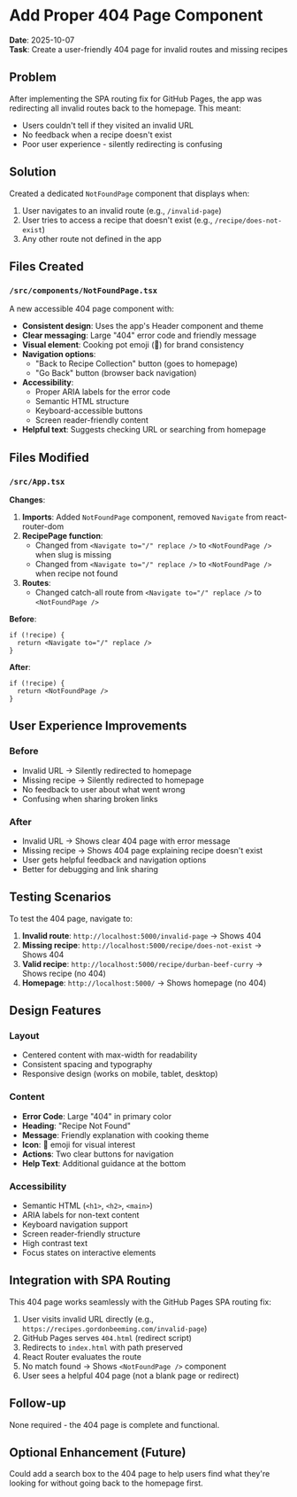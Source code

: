 # Add Proper 404 Page Component

**Date**: 2025-10-07  
**Task**: Create a user-friendly 404 page for invalid routes and missing recipes

## Problem

After implementing the SPA routing fix for GitHub Pages, the app was redirecting all invalid routes back to the homepage. This meant:
- Users couldn't tell if they visited an invalid URL
- No feedback when a recipe doesn't exist
- Poor user experience - silently redirecting is confusing

## Solution

Created a dedicated `NotFoundPage` component that displays when:
1. User navigates to an invalid route (e.g., `/invalid-page`)
2. User tries to access a recipe that doesn't exist (e.g., `/recipe/does-not-exist`)
3. Any other route not defined in the app

## Files Created

### `/src/components/NotFoundPage.tsx`
A new accessible 404 page component with:
- **Consistent design**: Uses the app's Header component and theme
- **Clear messaging**: Large "404" error code and friendly message
- **Visual element**: Cooking pot emoji (🍳) for brand consistency
- **Navigation options**: 
  - "Back to Recipe Collection" button (goes to homepage)
  - "Go Back" button (browser back navigation)
- **Accessibility**: 
  - Proper ARIA labels for the error code
  - Semantic HTML structure
  - Keyboard-accessible buttons
  - Screen reader-friendly content
- **Helpful text**: Suggests checking URL or searching from homepage

## Files Modified

### `/src/App.tsx`
**Changes**:
1. **Imports**: Added `NotFoundPage` component, removed `Navigate` from react-router-dom
2. **RecipePage function**:
   - Changed from `<Navigate to="/" replace />` to `<NotFoundPage />` when slug is missing
   - Changed from `<Navigate to="/" replace />` to `<NotFoundPage />` when recipe not found
3. **Routes**:
   - Changed catch-all route from `<Navigate to="/" replace />` to `<NotFoundPage />`

**Before**:
```tsx
if (!recipe) {
  return <Navigate to="/" replace />
}
```

**After**:
```tsx
if (!recipe) {
  return <NotFoundPage />
}
```

## User Experience Improvements

### Before
- Invalid URL → Silently redirected to homepage
- Missing recipe → Silently redirected to homepage
- No feedback to user about what went wrong
- Confusing when sharing broken links

### After
- Invalid URL → Shows clear 404 page with error message
- Missing recipe → Shows 404 page explaining recipe doesn't exist
- User gets helpful feedback and navigation options
- Better for debugging and link sharing

## Testing Scenarios

To test the 404 page, navigate to:
1. **Invalid route**: `http://localhost:5000/invalid-page` → Shows 404
2. **Missing recipe**: `http://localhost:5000/recipe/does-not-exist` → Shows 404
3. **Valid recipe**: `http://localhost:5000/recipe/durban-beef-curry` → Shows recipe (no 404)
4. **Homepage**: `http://localhost:5000/` → Shows homepage (no 404)

## Design Features

### Layout
- Centered content with max-width for readability
- Consistent spacing and typography
- Responsive design (works on mobile, tablet, desktop)

### Content
- **Error Code**: Large "404" in primary color
- **Heading**: "Recipe Not Found" 
- **Message**: Friendly explanation with cooking theme
- **Icon**: 🍳 emoji for visual interest
- **Actions**: Two clear buttons for navigation
- **Help Text**: Additional guidance at the bottom

### Accessibility
- Semantic HTML (`<h1>`, `<h2>`, `<main>`)
- ARIA labels for non-text content
- Keyboard navigation support
- Screen reader-friendly structure
- High contrast text
- Focus states on interactive elements

## Integration with SPA Routing

This 404 page works seamlessly with the GitHub Pages SPA routing fix:
1. User visits invalid URL directly (e.g., `https://recipes.gordonbeeming.com/invalid-page`)
2. GitHub Pages serves `404.html` (redirect script)
3. Redirects to `index.html` with path preserved
4. React Router evaluates the route
5. No match found → Shows `<NotFoundPage />` component
6. User sees a helpful 404 page (not a blank page or redirect)

## Follow-up

None required - the 404 page is complete and functional.

## Optional Enhancement (Future)

Could add a search box to the 404 page to help users find what they're looking for without going back to the homepage first.
